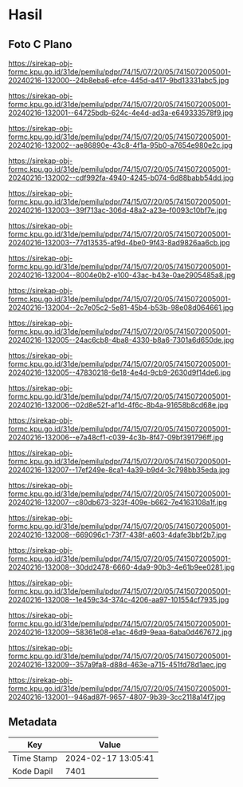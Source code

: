 # Hasil

## Foto C Plano

https://sirekap-obj-formc.kpu.go.id/31de/pemilu/pdpr/74/15/07/20/05/7415072005001-20240216-132000--24b8eba6-efce-445d-a417-9bd13331abc5.jpg

https://sirekap-obj-formc.kpu.go.id/31de/pemilu/pdpr/74/15/07/20/05/7415072005001-20240216-132001--64725bdb-624c-4e4d-ad3a-e649333578f9.jpg

https://sirekap-obj-formc.kpu.go.id/31de/pemilu/pdpr/74/15/07/20/05/7415072005001-20240216-132002--ae86890e-43c8-4f1a-95b0-a7654e980e2c.jpg

https://sirekap-obj-formc.kpu.go.id/31de/pemilu/pdpr/74/15/07/20/05/7415072005001-20240216-132002--cdf992fa-4940-4245-b074-6d88babb54dd.jpg

https://sirekap-obj-formc.kpu.go.id/31de/pemilu/pdpr/74/15/07/20/05/7415072005001-20240216-132003--39f713ac-306d-48a2-a23e-f0093c10bf7e.jpg

https://sirekap-obj-formc.kpu.go.id/31de/pemilu/pdpr/74/15/07/20/05/7415072005001-20240216-132003--77d13535-af9d-4be0-9f43-8ad9826aa6cb.jpg

https://sirekap-obj-formc.kpu.go.id/31de/pemilu/pdpr/74/15/07/20/05/7415072005001-20240216-132004--8004e0b2-e100-43ac-b43e-0ae2905485a8.jpg

https://sirekap-obj-formc.kpu.go.id/31de/pemilu/pdpr/74/15/07/20/05/7415072005001-20240216-132004--2c7e05c2-5e81-45b4-b53b-98e08d064661.jpg

https://sirekap-obj-formc.kpu.go.id/31de/pemilu/pdpr/74/15/07/20/05/7415072005001-20240216-132005--24ac6cb8-4ba8-4330-b8a6-7301a6d650de.jpg

https://sirekap-obj-formc.kpu.go.id/31de/pemilu/pdpr/74/15/07/20/05/7415072005001-20240216-132005--47830218-6e18-4e4d-9cb9-2630d9f14de6.jpg

https://sirekap-obj-formc.kpu.go.id/31de/pemilu/pdpr/74/15/07/20/05/7415072005001-20240216-132006--02d8e52f-af1d-4f6c-8b4a-91658b8cd68e.jpg

https://sirekap-obj-formc.kpu.go.id/31de/pemilu/pdpr/74/15/07/20/05/7415072005001-20240216-132006--e7a48cf1-c039-4c3b-8f47-09bf391796ff.jpg

https://sirekap-obj-formc.kpu.go.id/31de/pemilu/pdpr/74/15/07/20/05/7415072005001-20240216-132007--17ef249e-8ca1-4a39-b9d4-3c798bb35eda.jpg

https://sirekap-obj-formc.kpu.go.id/31de/pemilu/pdpr/74/15/07/20/05/7415072005001-20240216-132007--c80db673-323f-409e-b662-7e4163108a1f.jpg

https://sirekap-obj-formc.kpu.go.id/31de/pemilu/pdpr/74/15/07/20/05/7415072005001-20240216-132008--669096c1-73f7-438f-a603-4dafe3bbf2b7.jpg

https://sirekap-obj-formc.kpu.go.id/31de/pemilu/pdpr/74/15/07/20/05/7415072005001-20240216-132008--30dd2478-6660-4da9-90b3-4e61b9ee0281.jpg

https://sirekap-obj-formc.kpu.go.id/31de/pemilu/pdpr/74/15/07/20/05/7415072005001-20240216-132008--1e459c34-374c-4206-aa97-101554cf7935.jpg

https://sirekap-obj-formc.kpu.go.id/31de/pemilu/pdpr/74/15/07/20/05/7415072005001-20240216-132009--58361e08-e1ac-46d9-9eaa-6aba0d467672.jpg

https://sirekap-obj-formc.kpu.go.id/31de/pemilu/pdpr/74/15/07/20/05/7415072005001-20240216-132009--357a9fa8-d88d-463e-a715-451fd78d1aec.jpg

https://sirekap-obj-formc.kpu.go.id/31de/pemilu/pdpr/74/15/07/20/05/7415072005001-20240216-132001--946ad87f-9657-4807-9b39-3cc2118a14f7.jpg


## Metadata

| Key        | Value               |
| ---------- | ------------------- |
| Time Stamp | 2024-02-17 13:05:41 |
| Kode Dapil | 7401                |



